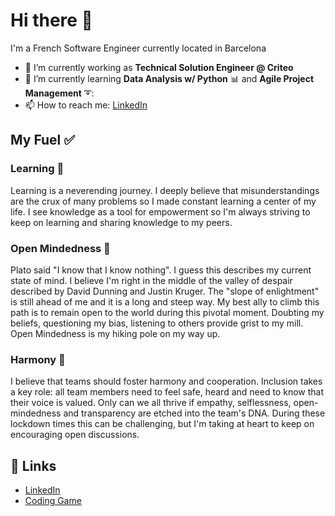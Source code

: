 # Hi there 👋

I'm a French Software Engineer currently located in Barcelona

- 🔭 I’m currently working as **Technical Solution Engineer @ Criteo**
- 🌱 I’m currently learning **Data Analysis w/ Python** :bar_chart: and **Agile Project Management** :curly_loop::
- 📫 How to reach me: [LinkedIn](https://www.linkedin.com/in/dillarm/)

## My Fuel ✅

### Learning :book:

Learning is a neverending journey.
I deeply believe that misunderstandings are the crux of many problems so I made constant learning a center of my life.
I see knowledge as a tool for empowerment so I'm always striving to keep on learning and sharing knowledge to my peers.

### Open Mindedness :high_brightness:

Plato said "I know that I know nothing". I guess this describes my current state of mind.
I believe I'm right in the middle of the valley of despair described by David Dunning and Justin Kruger. The "slope of enlightment" is still ahead of me and it is a long and steep way.
My best ally to climb this path is to remain open to the world during this pivotal moment. Doubting my beliefs, questioning my bias, listening to others provide grist to my mill.
Open Mindedness is my hiking pole on my way up.

### Harmony :cherry_blossom:

I believe that teams should foster harmony and cooperation.
Inclusion takes a key role: all team members need to feel safe, heard and need to know that their voice is valued.
Only can we all thrive if empathy, selflessness, open-mindedness and transparency are etched into the team's DNA. During these lockdown times this can be challenging, but I'm taking at heart to keep on encouraging open discussions.

## :link: Links

- [LinkedIn](https://www.linkedin.com/in/dillarm/)
- [Coding Game](https://www.codingame.com/profile/ade1241c8e40b0f663501dedbed701ba8105014)
